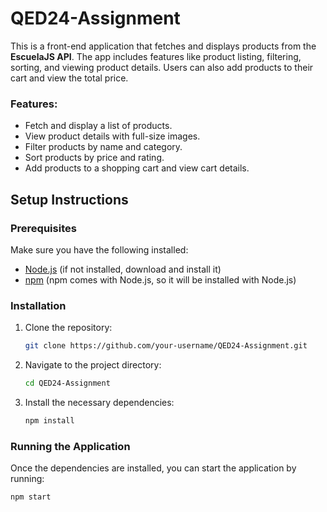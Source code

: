 # QED24-Assignment

This is a front-end application that fetches and displays products from the **EscuelaJS API**. The app includes features like product listing, filtering, sorting, and viewing product details. Users can also add products to their cart and view the total price.

### Features:
- Fetch and display a list of products.
- View product details with full-size images.
- Filter products by name and category.
- Sort products by price and rating.
- Add products to a shopping cart and view cart details.
    

## Setup Instructions

### Prerequisites
Make sure you have the following installed:

- [Node.js](https://nodejs.org/) (if not installed, download and install it)
- [npm](https://www.npmjs.com/) (npm comes with Node.js, so it will be installed with Node.js)

### Installation

1. Clone the repository:

    ```bash
    git clone https://github.com/your-username/QED24-Assignment.git
    ```

2. Navigate to the project directory:

    ```bash
    cd QED24-Assignment
    ```

3. Install the necessary dependencies:

    ```bash
    npm install
    ```

### Running the Application

Once the dependencies are installed, you can start the application by running:

```bash
npm start